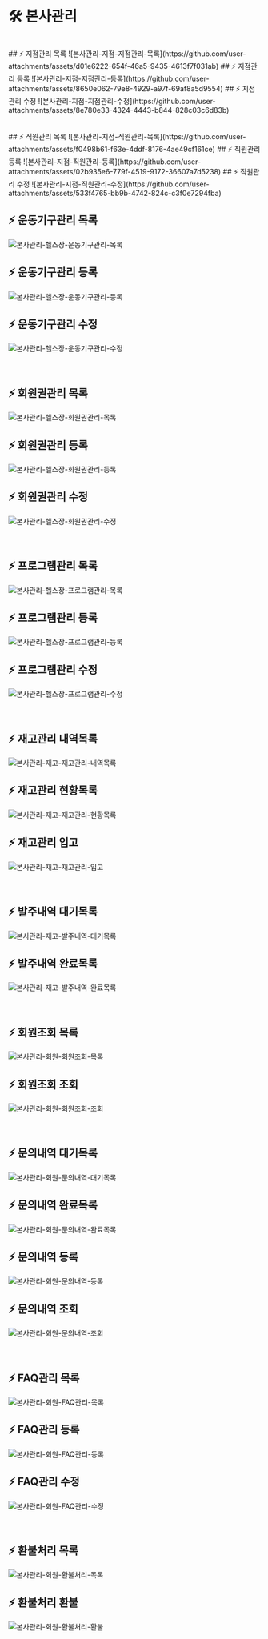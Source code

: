 # 🛠 본사관리
<br>
## ⚡ 지점관리 목록
![본사관리-지점-지점관리-목록](https://github.com/user-attachments/assets/d01e6222-654f-46a5-9435-4613f7f031ab)
## ⚡ 지점관리 등록
![본사관리-지점-지점관리-등록](https://github.com/user-attachments/assets/8650e062-79e8-4929-a97f-69af8a5d9554)
## ⚡ 지점관리 수정
![본사관리-지점-지점관리-수정](https://github.com/user-attachments/assets/8e780e33-4324-4443-b844-828c03c6d83b)
<br>
<br>
<br>
## ⚡ 직원관리 목록
![본사관리-지점-직원관리-목록](https://github.com/user-attachments/assets/f0498b61-f63e-4ddf-8176-4ae49cf161ce)
## ⚡ 직원관리 등록
![본사관리-지점-직원관리-등록](https://github.com/user-attachments/assets/02b935e6-779f-4519-9172-36607a7d5238)
## ⚡ 직원관리 수정
![본사관리-지점-직원관리-수정](https://github.com/user-attachments/assets/533f4765-bb9b-4742-824c-c3f0e7294fba)



## ⚡ 운동기구관리 목록
![본사관리-헬스장-운동기구관리-목록](https://github.com/user-attachments/assets/d7b0f2e9-7997-4ee6-b223-08a95ac639eb)
## ⚡ 운동기구관리 등록
![본사관리-헬스장-운동기구관리-등록](https://github.com/user-attachments/assets/fab211a5-58ce-445b-bc43-b08678bee299)
## ⚡ 운동기구관리 수정
![본사관리-헬스장-운동기구관리-수정](https://github.com/user-attachments/assets/4cf45a1f-c4db-49d7-a2ef-8773ed50692b)
<br>
<br>
<br>
## ⚡ 회원권관리 목록
![본사관리-헬스장-회원권관리-목록](https://github.com/user-attachments/assets/e9603a6e-2de6-4dc6-9205-4b7adc1805da)
## ⚡ 회원권관리 등록
![본사관리-헬스장-회원권관리-등록](https://github.com/user-attachments/assets/6ff6a510-7c22-4bf1-8357-9f899a4540be)
## ⚡ 회원권관리 수정
![본사관리-헬스장-회원권관리-수정](https://github.com/user-attachments/assets/8efdedf7-d40a-43c9-888d-c5fafc47f583)
<br>
<br>
<br>
## ⚡ 프로그램관리 목록
![본사관리-헬스장-프로그램관리-목록](https://github.com/user-attachments/assets/e48da6a5-b2a8-48f4-85fa-21dd6296e855)
## ⚡ 프로그램관리 등록
![본사관리-헬스장-프로그램관리-등록](https://github.com/user-attachments/assets/6a5cea4e-0b6b-4602-8ee6-54534c27b16b)
## ⚡ 프로그램관리 수정
![본사관리-헬스장-프로그램관리-수정](https://github.com/user-attachments/assets/cdd963b8-b812-4161-85e5-53f45a0dd185)
<br>
<br>
<br>
## ⚡ 재고관리 내역목록
![본사관리-재고-재고관리-내역목록](https://github.com/user-attachments/assets/0ba9401c-f3bd-418a-9f1b-344ab3e0e63f)
## ⚡ 재고관리 현황목록
![본사관리-재고-재고관리-현황목록](https://github.com/user-attachments/assets/a96e1561-2f73-4a39-9a83-0ced99c3a079)
## ⚡ 재고관리 입고
![본사관리-재고-재고관리-입고](https://github.com/user-attachments/assets/bfafb803-66d3-4c64-ac39-4161ceb87e0b)
<br>
<br>
<br>
## ⚡ 발주내역 대기목록
![본사관리-재고-발주내역-대기목록](https://github.com/user-attachments/assets/6a898d6d-0a1b-4179-8eec-f3cc8f7dc5b8)
## ⚡ 발주내역 완료목록
![본사관리-재고-발주내역-완료목록](https://github.com/user-attachments/assets/d1371957-28c6-4349-a6b5-9f55552b1731)
<br>
<br>
<br>
## ⚡ 회원조회 목록
![본사관리-회원-회원조회-목록](https://github.com/user-attachments/assets/3a029085-9086-4064-b135-f5def12fcefe)
## ⚡ 회원조회 조회
![본사관리-회원-회원조회-조회](https://github.com/user-attachments/assets/84a1b5b3-7c83-434e-9dbf-22dd0eedf6fc)
<br>
<br>
<br>
## ⚡ 문의내역 대기목록
![본사관리-회원-문의내역-대기목록](https://github.com/user-attachments/assets/f74e343c-7281-4784-8ade-977813bbc593)
## ⚡ 문의내역 완료목록
![본사관리-회원-문의내역-완료목록](https://github.com/user-attachments/assets/eb48acd4-3889-43cf-be0b-80ecfb8a3804)
## ⚡ 문의내역 등록
![본사관리-회원-문의내역-등록](https://github.com/user-attachments/assets/8adfb30e-c822-4d5c-a10a-879a0367fb76)
## ⚡ 문의내역 조회
![본사관리-회원-문의내역-조회](https://github.com/user-attachments/assets/0cdad773-ffc8-4f63-b727-1b40285fc44d)
<br>
<br>
<br>
## ⚡ FAQ관리 목록
![본사관리-회원-FAQ관리-목록](https://github.com/user-attachments/assets/c6a487db-8665-4f85-8687-4fbe514c92f4)
## ⚡ FAQ관리 등록
![본사관리-회원-FAQ관리-등록](https://github.com/user-attachments/assets/9d061ba9-b391-4511-9b9f-4eee1eecf630)
## ⚡ FAQ관리 수정
![본사관리-회원-FAQ관리-수정](https://github.com/user-attachments/assets/1fa6f8ed-bb35-4f66-8c37-af278ba6b447)
<br>
<br>
<br>
## ⚡ 환불처리 목록
![본사관리-회원-환불처리-목록](https://github.com/user-attachments/assets/222f824f-c510-4d6f-a73b-2d56e0027200)
## ⚡ 환불처리 환불
![본사관리-회원-환불처리-환불](https://github.com/user-attachments/assets/f7b9f05b-0086-4035-89da-365a266073e2)
